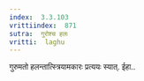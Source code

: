```yaml
---
index:  3.3.103
vrittiindex:  871
sutra:  गुरोश्च हलः
vritti:  laghu 
---
```


गुरुमतो हलन्तात्स्त्रियामकारः प्रत्ययः स्यात्. ईहा..

